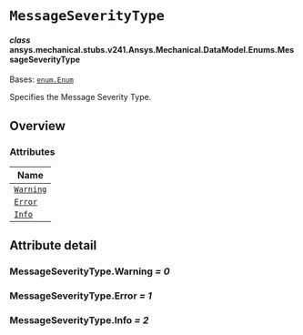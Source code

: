 <!-- vale off -->

<a id="messageseveritytype"></a>

# `MessageSeverityType`

<a id="ansys.mechanical.stubs.v241.Ansys.Mechanical.DataModel.Enums.MessageSeverityType"></a>

#### *class* ansys.mechanical.stubs.v241.Ansys.Mechanical.DataModel.Enums.MessageSeverityType

Bases: [`enum.Enum`](https://docs.python.org/3/library/enum.html#enum.Enum)

Specifies the Message Severity Type.

<!-- !! processed by numpydoc !! -->

<a id="overview"></a>

## Overview

### Attributes

| Name |
| --------------------------------------------- |
| [`Warning`](#MessageSeverityType.Warning) |
| [`Error`](#MessageSeverityType.Error) |
| [`Info`](#MessageSeverityType.Info) |

<a id="attribute-detail"></a>

## Attribute detail

<a id="MessageSeverityType.Warning"></a>

### MessageSeverityType.Warning *= 0*

<a id="MessageSeverityType.Error"></a>

### MessageSeverityType.Error *= 1*

<a id="MessageSeverityType.Info"></a>

### MessageSeverityType.Info *= 2*

<!-- vale on -->
